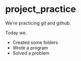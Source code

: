 # project_practice
We're practicing git and github.

Today we.
- Created some folders
- Wrote a program
- Solved a problem
